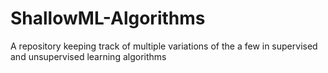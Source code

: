 # ShallowML-Algorithms
A repository keeping track of multiple variations of the a few in supervised and unsupervised learning algorithms


